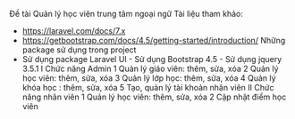 Đề tài Quản lý học viên trung tâm ngoại ngữ
Tài liệu tham khảo: 
- https://laravel.com/docs/7.x
- https://getbootstrap.com/docs/4.5/getting-started/introduction/
Những package sử dụng trong project
- Sử dụng package Laravel UI - Sử dụng Bootstrap 4.5 - Sử dụng jquery 3.5.1
I	Chức năng Admin
1	Quản lý giáo viên: thêm, sửa, xóa
2	Quản lý học viên: thêm, sửa, xóa
3	Quản lý lớp học: thêm, sửa, xóa
4	Quản lý khóa học : thêm, sửa, xóa
5	Tạo, quản lý tài khoản nhân viên
II	Chức năng nhân viên
1	Quản lý học viên: thêm, sửa, xóa
2	Cập nhật điểm học viên

